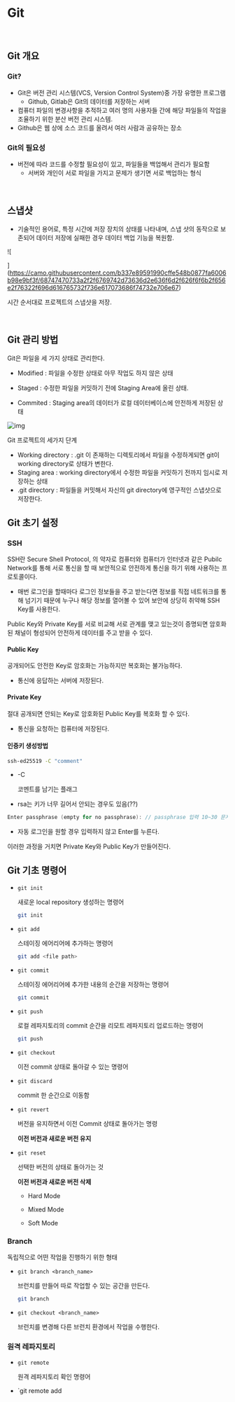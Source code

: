 # Git

<br>

## Git 개요

### Git?

* Git은 버전 관리 시스템(VCS, Version Control System)중 가장 유명한 프로그램
  * Github, Gitlab은 Git의 데이터를 저장하는 서버
* 컴퓨터 파일의 변경사항을 추적하고 여러 명의 사용자들 간에 해당 파일들의 작업을 조율하기 위한 분산 버전 관리 시스템.
* Github은 웹 상에 소스 코드를 올려서 여러 사람과 공유하는 장소

### Git의 필요성

* 버전에 따라 코드를 수정할 필요성이 있고, 파일들을 백업해서 관리가 필요함
  * 서버와 개인이 서로 파일을 가지고 문제가 생기면 서로 백업하는 형식

<br>

## 스냅샷

* 기술적인 용어로, 특정 시간에 저장 장치의 상태를 나타내며, 스냅 샷의 동작으로 보존되어 데이터 저장에 실패한 경우 데이터 백업 기능을 복원함.

![

](https://camo.githubusercontent.com/b337e89591990cffe548b0877fa6006b98e9bf3f/68747470733a2f2f6769742d73636d2e636f6d2f626f6f6b2f656e2f76322f696d616765732f736e617073686f74732e706e67)

시간 순서대로 프로젝트의 스냅샷을 저장.

<br>

## Git 관리 방법

Git은 파일을 세 가지 상태로 관리한다.

* Modified : 파일을 수정한 상태로 아무 작업도 하지 않은 상태
  
* Staged : 수정한 파일을 커밋하기 전에 Staging Area에 올린 상태.
* Commited :  Staging area의 데이터가 로컬 데이터베이스에 안전하게 저장된 상태

![img](https://camo.githubusercontent.com/44163c6ce4b34e84e122453be40207b601f0d3df/68747470733a2f2f6769742d73636d2e636f6d2f626f6f6b2f656e2f76322f696d616765732f61726561732e706e67)

Git 프로젝트의 세가지 단계
* Working directory : .git 이 존재하는 디렉토리에서 파일을 수정하게되면 git이 working directory로 상태가 변한다.
* Staging area : working directory에서 수정한 파일을 커밋하기 전까지 임시로 저장하는 상태
* .git directory : 파일들을 커밋해서 자신의 git directory에 영구적인 스냅샷으로 저장한다.

## Git 초기 설정

### SSH

SSH란 Secure Shell Protocol, 의 약자로 컴퓨터와 컴퓨터가 인터넷과 같은 Pubilc Network를 통해 서로 통신을 할 때 보안적으로 안전하게 통신을 하기 위해 사용하는 프로토콜이다.

* 매번 로그인을 할때마다 로그인 정보들을 주고 받는다면 정보를 직접 네트워크를 통해 넘기기 때문에 누구나 해당 정보를 열어볼 수 있어 보안에 상당히 취약해 SSH Key를 사용한다.

Public Key와 Private Key를 서로 비교해 서로 관계를 맺고 있는것이 증명되면 암호화된 채널이 형성되어 안전하게 데이터를 주고 받을 수 있다.

#### Public Key

공개되어도 안전한 Key로 암호화는 가능하지만 복호화는 불가능하다.

* 통신에 응답하는 서버에 저장된다.

#### Private Key

절대 공개되면 안되는 Key로 암호화된 Public Key를 복호화 할 수 있다.

* 통신을 요청하는 컴퓨터에 저장된다.

#### 인증키 생성방법

```bash
ssh-ed25519 -C "comment"
```

* -C

  코멘트를 남기는 플래그

* rsa는 키가 너무 길어서 안되는 경우도 있음(??)

```c
Enter passphrase (empty for no passphrase): // passphrase 입력 10~30 문자
```

* 자동 로그인을 원할 경우 입력하지 않고 Enter를 누른다.

이러한 과정을 거치면 Private  Key와 Public Key가 만들어진다.

## Git 기초 명령어

* `git init`

  새로운 local repository 생성하는 명령어

  ```bash
  git init
  ```

* `git add`

  스테이징 에어리어에 추가하는 명령어

  ```bash
  git add <file path>
  ```

* `git commit`

  스테이징 에어리어에 추가한 내용의 순간을 저장하는 명령어

  ```bash
  git commit
  ```

* `git push`

  로컬 레파지토리의 commit 순간을 리모트 레파지토리 업로드하는 명령어

  ```bash
  git push 
  ```

* `git checkout`

  이전 commit 상태로 돌아갈 수 있는 명령어

* `git discard`

  commit 한 순간으로 이동함

* `git revert`

  버전을 유지하면서 이전 Commit 상태로 돌아가는 명령

  **이전 버전과 새로운 버전 유지**

* `git reset`

  선택한 버전의 상태로 돌아가는 것

  **이전 버전과 새로운 버전 삭제**

  * Hard Mode

    

  * Mixed Mode
  * Soft Mode

### Branch

독립적으로 어떤 작업을 진행하기 위한 형태

* `git branch <branch_name>`

  브런치를 만들어 따로 작업할 수 있는 공간을 만든다.

  ```bash
  git branch
  ```

  

* `git checkout <branch_name>`

  브런치를 변경해 다른 브런치 환경에서 작업을 수행한다.

### 원격 레파지토리

* `git remote`

  원격 레파지토리 확인 명령어

* `git remote add 